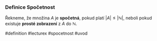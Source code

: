 ### Definice Spočetnost

Řekneme, že množina $A$ je **spočetná**, pokud platí $|A| \le |\mathbb{N}|$,
neboli pokud existuje **prosté zobrazení** z $A$ do $\mathbb{N}$.



#definition #lecturex #spocetnost #uvod


